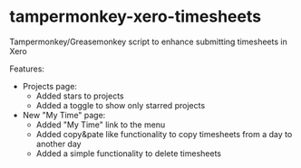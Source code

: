 # tampermonkey-xero-timesheets

Tampermonkey/Greasemonkey script to enhance submitting timesheets in Xero

Features:

* Projects page:
  * Added stars to projects
  * Added a toggle to show only starred projects
* New "My Time" page:
  * Added "My Time" link to the menu
  * Added copy&pate like functionality to copy timesheets from a day to another day
  * Added a simple functionality to delete timesheets
